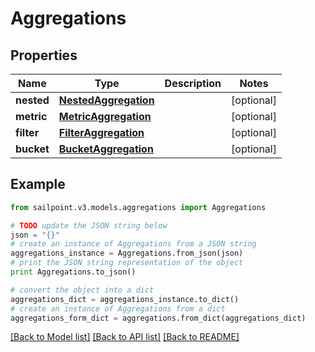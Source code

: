 # Aggregations


## Properties
Name | Type | Description | Notes
------------ | ------------- | ------------- | -------------
**nested** | [**NestedAggregation**](NestedAggregation.md) |  | [optional] 
**metric** | [**MetricAggregation**](MetricAggregation.md) |  | [optional] 
**filter** | [**FilterAggregation**](FilterAggregation.md) |  | [optional] 
**bucket** | [**BucketAggregation**](BucketAggregation.md) |  | [optional] 

## Example

```python
from sailpoint.v3.models.aggregations import Aggregations

# TODO update the JSON string below
json = "{}"
# create an instance of Aggregations from a JSON string
aggregations_instance = Aggregations.from_json(json)
# print the JSON string representation of the object
print Aggregations.to_json()

# convert the object into a dict
aggregations_dict = aggregations_instance.to_dict()
# create an instance of Aggregations from a dict
aggregations_form_dict = aggregations.from_dict(aggregations_dict)
```
[[Back to Model list]](../README.md#documentation-for-models) [[Back to API list]](../README.md#documentation-for-api-endpoints) [[Back to README]](../README.md)


